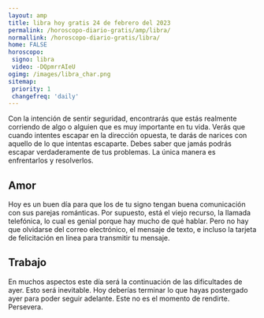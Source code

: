 ```yaml
---
layout: amp
title: libra hoy gratis 24 de febrero del 2023 
permalink: /horoscopo-diario-gratis/amp/libra/
normallink: /horoscopo-diario-gratis/libra/
home: FALSE
horoscopo:
 signo: libra
 video: -DQpmrrAIeU
ogimg: /images/libra_char.png
sitemap:
 priority: 1
 changefreq: 'daily'
---
```



Con la intención de sentir seguridad, encontrarás que estás realmente corriendo de algo o alguien que es muy importante en tu vida. Verás que cuando intentes escapar en la dirección opuesta, te darás de narices con aquello de lo que intentas escaparte. Debes saber que jamás podrás escapar verdaderamente de tus problemas. La única manera es enfrentarlos y resolverlos.

## Amor

Hoy es un buen día para que los de tu signo tengan buena comunicación con sus parejas románticas. Por supuesto, está el viejo recurso, la llamada telefónica, lo cual es genial porque hay mucho de qué hablar. Pero no hay que olvidarse del correo electrónico, el mensaje de texto, e incluso la tarjeta de felicitación en línea para transmitir tu mensaje.

## Trabajo

En muchos aspectos este día será la continuación de las dificultades de ayer. Esto será inevitable. Hoy deberías terminar lo que hayas postergado ayer para poder seguir adelante. Este no es el momento de rendirte. Persevera.